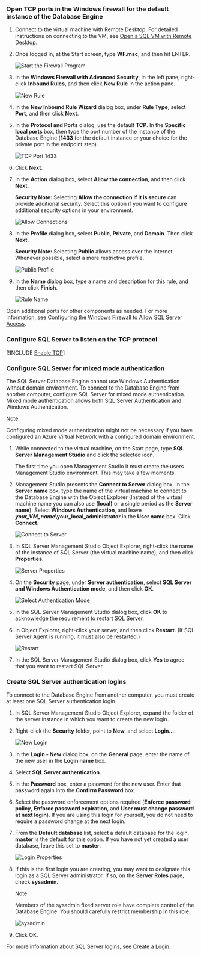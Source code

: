 ### Open TCP ports in the Windows firewall for the default instance of the Database Engine
1. Connect to the virtual machine with Remote Desktop. For detailed instructions on connecting to the VM, see [Open a SQL VM with Remote Desktop](../articles/virtual-machines/windows/sql/virtual-machines-windows-portal-sql-server-provision.md#remotedesktop).
2. Once logged in, at the Start screen, type **WF.msc**, and then hit ENTER.
   
    ![Start the Firewall Program](./media/virtual-machines-sql-server-connection-steps/12Open-WF.png)
3. In the **Windows Firewall with Advanced Security**, in the left pane, right-click **Inbound Rules**, and then click **New Rule** in the action pane.
   
    ![New Rule](./media/virtual-machines-sql-server-connection-steps/13New-FW-Rule.png)
4. In the **New Inbound Rule Wizard** dialog box, under **Rule Type**, select **Port**, and then click **Next**.
5. In the **Protocol and Ports** dialog, use the default **TCP**. In the **Specific local ports** box, then type the port number of the instance of the Database Engine (**1433** for the default instance or your choice for the private port in the endpoint step).
   
    ![TCP Port 1433](./media/virtual-machines-sql-server-connection-steps/14Port-1433.png)
6. Click **Next**.
7. In the **Action** dialog box, select **Allow the connection**, and then click **Next**.
   
    **Security Note:** Selecting **Allow the connection if it is secure** can provide additional security. Select this option if you want to configure additional security options in your environment.
   
    ![Allow Connections](./media/virtual-machines-sql-server-connection-steps/15Allow-Connection.png)
8. In the **Profile** dialog box, select **Public**, **Private**, and **Domain**. Then click **Next**.
   
    **Security Note:**  Selecting **Public** allows access over the internet. Whenever possible, select a more restrictive profile.
   
    ![Public Profile](./media/virtual-machines-sql-server-connection-steps/16Public-Private-Domain-Profile.png)
9. In the **Name** dialog box, type a name and description for this rule, and then click **Finish**.
   
    ![Rule Name](./media/virtual-machines-sql-server-connection-steps/17Rule-Name.png)

Open additional ports for other components as needed. For more information, see [Configuring the Windows Firewall to Allow SQL Server Access](http://msdn.microsoft.com/library/cc646023.aspx).

### Configure SQL Server to listen on the TCP protocol

[!INCLUDE [Enable TCP](virtual-machines-sql-server-connection-tcp-protocol.md)]

### Configure SQL Server for mixed mode authentication
The SQL Server Database Engine cannot use Windows Authentication without domain environment. To connect to the Database Engine from another computer, configure SQL Server for mixed mode authentication. Mixed mode authentication allows both SQL Server Authentication and Windows Authentication.

> [!NOTE]
> Configuring mixed mode authentication might not be necessary if you have configured an Azure Virtual Network with a configured domain environment.
> 
> 

1. While connected to the virtual machine, on the Start page, type **SQL Server Management Studio** and click the selected icon.
   
    The first time you open Management Studio it must create the users Management Studio environment. This may take a few moments.
2. Management Studio presents the **Connect to Server** dialog box. In the **Server name** box, type the name of the virtual machine to connect to the Database Engine  with the Object Explorer (Instead of the virtual machine name you can also use **(local)** or a single period as the **Server name**). Select **Windows Authentication**, and leave ***your_VM_name*\your_local_administrator** in the **User name** box. Click **Connect**.
   
    ![Connect to Server](./media/virtual-machines-sql-server-connection-steps/19Connect-to-Server.png)
3. In SQL Server Management Studio Object Explorer, right-click the name of the instance of SQL Server (the virtual machine name), and then click **Properties**.
   
    ![Server Properties](./media/virtual-machines-sql-server-connection-steps/20Server-Properties.png)
4. On the **Security** page, under **Server authentication**, select **SQL Server and Windows Authentication mode**, and then click **OK**.
   
    ![Select Authentication Mode](./media/virtual-machines-sql-server-connection-steps/21Mixed-Mode.png)
5. In the SQL Server Management Studio dialog box, click **OK** to acknowledge the requirement to restart SQL Server.
6. In Object Explorer, right-click your server, and then click **Restart**. (If SQL Server Agent is running, it must also be restarted.)
   
    ![Restart](./media/virtual-machines-sql-server-connection-steps/22Restart2.png)
7. In the SQL Server Management Studio dialog box, click **Yes** to agree that you want to restart SQL Server.

### Create SQL Server authentication logins
To connect to the Database Engine from another computer, you must create at least one SQL Server authentication login.

1. In SQL Server Management Studio Object Explorer, expand the folder of the server instance in which you want to create the new login.
2. Right-click the **Security** folder, point to **New**, and select **Login...**.
   
    ![New Login](./media/virtual-machines-sql-server-connection-steps/23New-Login.png)
3. In the **Login - New** dialog box, on the **General** page, enter the name of the new user in the **Login name** box.
4. Select **SQL Server authentication**.
5. In the **Password** box, enter a password for the new user. Enter that password again into the **Confirm Password** box.
6. Select the password enforcement options required (**Enforce password policy**, **Enforce password expiration**, and **User must change password at next login**). If you are using this login for yourself, you do not need to require a password change at the next login.
7. From the **Default database** list, select a default database for the login. **master** is the default for this option. If you have not yet created a user database, leave this set to **master**.
   
    ![Login Properties](./media/virtual-machines-sql-server-connection-steps/24Test-Login.png)
8. If this is the first login you are creating, you may want to designate this login as a SQL Server administrator. If so, on the **Server Roles** page, check **sysadmin**.
   
   > [!NOTE]
   > Members of the sysadmin fixed server role have complete control of the Database Engine. You should carefully restrict membership in this role.
   > 
   > 
   
   ![sysadmin](./media/virtual-machines-sql-server-connection-steps/25sysadmin.png)
9. Click OK.

For more information about SQL Server logins, see [Create a Login](http://msdn.microsoft.com/library/aa337562.aspx).

